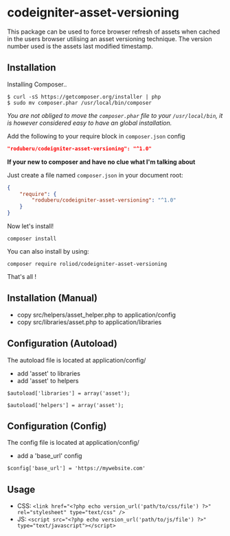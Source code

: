 # codeigniter-asset-versioning
This package can be used to force browser refresh of assets when cached in the users browser utilising an asset versioning technique. The version number used is the assets last modified timestamp.


## Installation

Installing Composer..

```
$ curl -sS https://getcomposer.org/installer | php
$ sudo mv composer.phar /usr/local/bin/composer
```
_You are not obliged to move the `composer.phar` file to your `/usr/local/bin`, it is however considered easy to have an global installation._

Add the following to your require block in `composer.json` config

```json
"roduberu/codeigniter-asset-versioning": "^1.0"
```

__If your new to composer and have no clue what I'm talking about__

Just create a file named `composer.json` in your document root:

```json
{
    "require": {
        "roduberu/codeigniter-asset-versioning": "^1.0"
    }
}
```

Now let's install!

```
composer install
```

You can also install by using:

```
composer require roliod/codeigniter-asset-versioning
```

That's all !

## Installation (Manual)

* copy src/helpers/asset_helper.php to application/config
* copy src/libraries/asset.php to application/libraries

## Configuration (Autoload)

The autoload file is located at application/config/

* add 'asset' to libraries
* add 'asset' to helpers

`$autoload['libraries'] = array('asset');`

`$autoload['helpers'] = array('asset');`

## Configuration (Config)

The config file is located at application/config/

* add a 'base_url' config

`$config['base_url'] = 'https://mywebsite.com'`

## Usage

* CSS: `<link href="<?php echo version_url('path/to/css/file') ?>" rel="stylesheet" type="text/css" />`
* JS: `<script src="<?php echo version_url('path/to/js/file') ?>" type="text/javascript"></script>`
